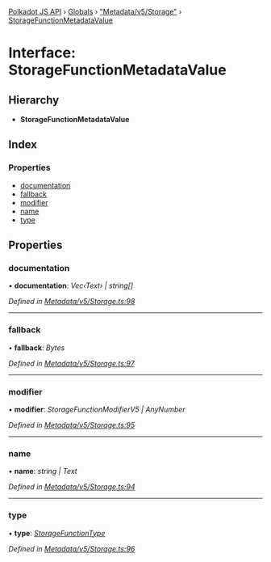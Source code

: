[Polkadot JS API](../README.md) › [Globals](../globals.md) › ["Metadata/v5/Storage"](../modules/_metadata_v5_storage_.md) › [StorageFunctionMetadataValue](_metadata_v5_storage_.storagefunctionmetadatavalue.md)

# Interface: StorageFunctionMetadataValue

## Hierarchy

* **StorageFunctionMetadataValue**

## Index

### Properties

* [documentation](_metadata_v5_storage_.storagefunctionmetadatavalue.md#documentation)
* [fallback](_metadata_v5_storage_.storagefunctionmetadatavalue.md#fallback)
* [modifier](_metadata_v5_storage_.storagefunctionmetadatavalue.md#modifier)
* [name](_metadata_v5_storage_.storagefunctionmetadatavalue.md#name)
* [type](_metadata_v5_storage_.storagefunctionmetadatavalue.md#type)

## Properties

###  documentation

• **documentation**: *Vec‹Text› | string[]*

*Defined in [Metadata/v5/Storage.ts:98](https://github.com/polkadot-js/api/blob/74e20864a6/packages/metadata/src/Metadata/v5/Storage.ts#L98)*

___

###  fallback

• **fallback**: *Bytes*

*Defined in [Metadata/v5/Storage.ts:97](https://github.com/polkadot-js/api/blob/74e20864a6/packages/metadata/src/Metadata/v5/Storage.ts#L97)*

___

###  modifier

• **modifier**: *StorageFunctionModifierV5 | AnyNumber*

*Defined in [Metadata/v5/Storage.ts:95](https://github.com/polkadot-js/api/blob/74e20864a6/packages/metadata/src/Metadata/v5/Storage.ts#L95)*

___

###  name

• **name**: *string | Text*

*Defined in [Metadata/v5/Storage.ts:94](https://github.com/polkadot-js/api/blob/74e20864a6/packages/metadata/src/Metadata/v5/Storage.ts#L94)*

___

###  type

• **type**: *[StorageFunctionType](../classes/_metadata_v5_storage_.storagefunctiontype.md)*

*Defined in [Metadata/v5/Storage.ts:96](https://github.com/polkadot-js/api/blob/74e20864a6/packages/metadata/src/Metadata/v5/Storage.ts#L96)*
